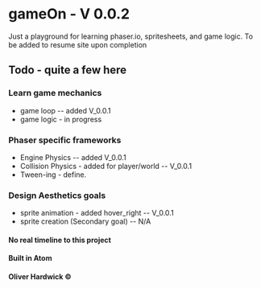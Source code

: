 # gameOn - V 0.0.2
Just a playground for learning phaser.io, spritesheets, and game logic. To be added to resume site upon completion

## Todo - quite a few here
 ### Learn game mechanics
  - game loop -- added V_0.0.1
  - game logic - in progress
 ### Phaser specific frameworks
  - Engine Physics -- added V_0.0.1
  - Collision Physics - added for player/world -- V_0.0.1
  - Tween-ing - define.
 ### Design Aesthetics goals
  - sprite animation - added hover_right -- V_0.0.1
  - sprite creation (Secondary goal) -- N/A


#### No real timeline to this project

#### Built in Atom

#### Oliver Hardwick ©
